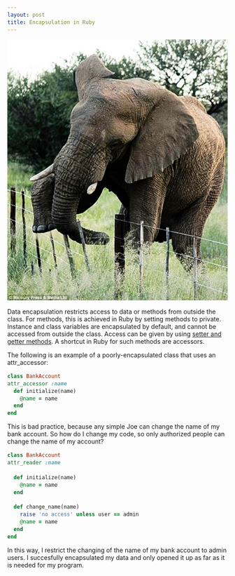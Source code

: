 ```yaml
---
layout: post
title: Encapsulation in Ruby
---
```

![Data Encapsulation in Nature](../images/encapsulation.jpg)

Data encapsulation restricts access to data or methods from outside the class. For methods, this is achieved in Ruby by setting methods to private. Instance and class variables are encapsulated by default, and cannot be accessed from outside the class. Access can be given by using [setter and getter methods](https://rubymonk.com/learning/books/4-ruby-primer-ascent/chapters/45-more-classes/lessons/110-instance-variables). A shortcut in Ruby for such methods are accessors.

The following is an example of a poorly-encapsulated class that uses an attr_accessor:

```ruby
class BankAccount
attr_accessor :name
  def initialize(name)
    @name = name
  end
end
```

This is bad practice, because any simple Joe can change the name of my bank account. So how do I change my code, so only authorized people can change the name of my account?

```ruby
class BankAccount
attr_reader :name

  def initialize(name)
    @name = name
  end

  def change_name(name)
    raise 'no access' unless user == admin
    @name = name
  end
end
```

In this way, I restrict the changing of the name of my bank account to admin users. I succesfully encapsulated my data and only opened it up as far as it is needed for my program. 
